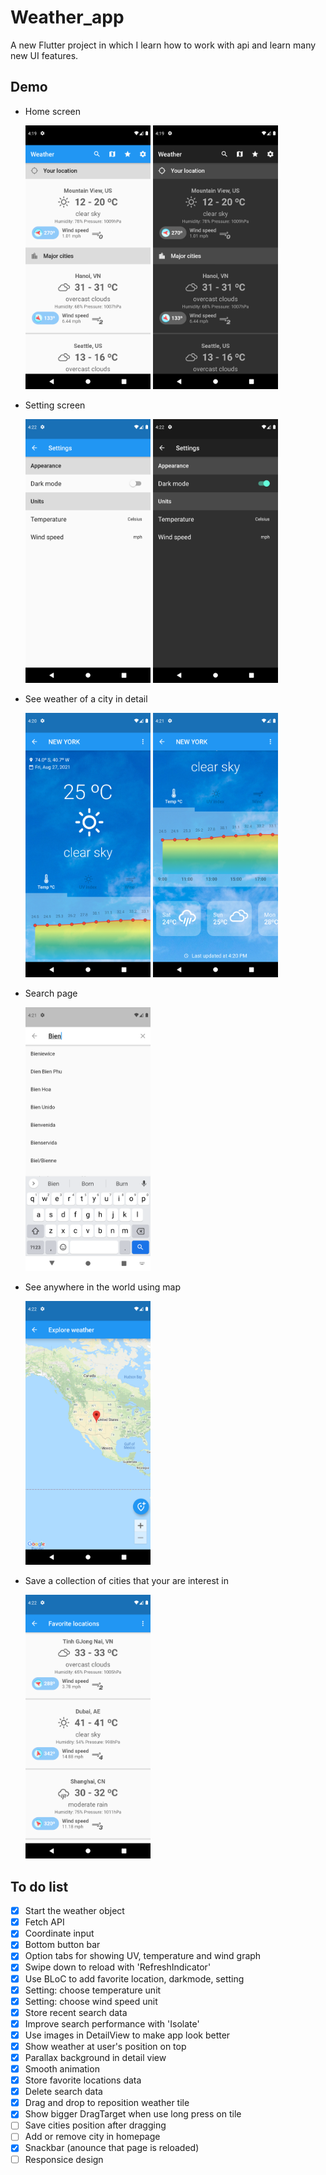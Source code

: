 # Weather_app
A new Flutter project in which I learn how to work with api and learn many new UI features.

## Demo
- Home screen
  <p float="left">
    <img src="assets/screenshot/home_light.png" width="200" />
    <img src="assets/screenshot/home_dark.png" width="200" /> 
  </p>
- Setting screen
  <p float="left">
    <img src="assets/screenshot/setting_light.png" width="200" />
    <img src="assets/screenshot/setting_dark.png" width="200" /> 
  </p>
- See weather of a city in detail
  <p>
    <img src="assets/screenshot/detail.png" width="200" />
    <img src="assets/screenshot/detail2.png" width="200" /> 
  </p>
- Search page
  <p>
    <img src="assets/screenshot/search.png" width="200" /> 
  </p>
- See anywhere in the world using map
  <p>
    <img src="assets/screenshot/map.png" width="200" /> 
  </p>
- Save a collection of cities that your are interest in
  <p>
    <img src="assets/screenshot/favorite.png" width="200" /> 
  </p>


## To do list
- [x] Start the weather object
- [x] Fetch API
- [x] Coordinate input
- [x] Bottom button bar
- [x] Option tabs for showing UV, temperature and wind graph
- [x] Swipe down to reload with 'RefreshIndicator'
- [x] Use BLoC to add favorite location, darkmode, setting
- [x] Setting: choose temperature unit
- [x] Setting: choose wind speed unit
- [x] Store recent search data
- [x] Improve search performance with 'Isolate'
- [x] Use images in DetailView to make app look better
- [x] Show weather at user's position on top
- [x] Parallax background in detail view
- [x] Smooth animation
- [x] Store favorite locations data
- [x] Delete search data
- [x] Drag and drop to reposition weather tile
- [x] Show bigger DragTarget when use long press on tile
- [ ] Save cities position after dragging
- [ ] Add or remove city in homepage
- [x] Snackbar (anounce that page is reloaded)
- [ ] Responsice design